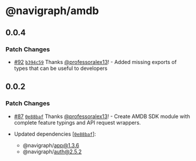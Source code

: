 # @navigraph/amdb

## 0.0.4

### Patch Changes

- [#92](https://github.com/Navigraph/navigraph-js-sdk/pull/92) [`b394c59`](https://github.com/Navigraph/navigraph-js-sdk/commit/b394c599fd8114852699598d1cf57bd01b917000) Thanks [@professoralex13](https://github.com/professoralex13)! - Added missing exports of types that can be useful to developers

## 0.0.2

### Patch Changes

- [#87](https://github.com/Navigraph/navigraph-js-sdk/pull/87) [`0e88baf`](https://github.com/Navigraph/navigraph-js-sdk/commit/0e88baff14209d4179ee0f70b2292626817cd2f4) Thanks [@professoralex13](https://github.com/professoralex13)! - Create AMDB SDK module with complete feature typings and API request wrappers.

- Updated dependencies [[`0e88baf`](https://github.com/Navigraph/navigraph-js-sdk/commit/0e88baff14209d4179ee0f70b2292626817cd2f4)]:
  - @navigraph/app@1.3.6
  - @navigraph/auth@2.5.2
